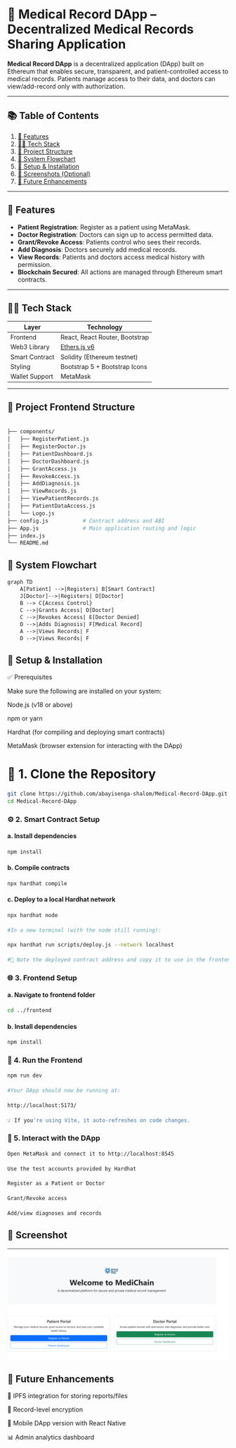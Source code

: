 # 🏥 Medical Record DApp – Decentralized Medical Records Sharing Application

**Medical Record DApp** is a decentralized application (DApp) built on Ethereum that enables secure, transparent, and patient-controlled access to medical records. Patients manage access to their data, and doctors can view/add-record only with authorization.

---

## 📚 Table of Contents

1. [🚀 Features](#-features)  
2. [🧑‍💻 Tech Stack](#-tech-stack)  
3. [📁 Project Structure](#-project-structure)  
4. [🔄 System Flowchart](#-system-flowchart)  
5. [🔧 Setup & Installation](#-setup--installation)  
6. [📸 Screenshots (Optional)](#-screenshot)  
7. [🧩 Future Enhancements](#-future-enhancements) 

---

## 🚀 Features

- **Patient Registration**: Register as a patient using MetaMask.
- **Doctor Registration**: Doctors can sign up to access permitted data.
- **Grant/Revoke Access**: Patients control who sees their records.
- **Add Diagnosis**: Doctors securely add medical records.
- **View Records**: Patients and doctors access medical history with permission.
- **Blockchain Secured**: All actions are managed through Ethereum smart contracts.

---

## 🧑‍💻 Tech Stack

| Layer         | Technology                             |
|---------------|-----------------------------------------|
| Frontend      | React, React Router, Bootstrap          |
| Web3 Library  | [Ethers.js v6](https://docs.ethers.org/v6/) |
| Smart Contract| Solidity (Ethereum testnet)             |
| Styling       | Bootstrap 5 + Bootstrap Icons           |
| Wallet Support| MetaMask                                |

---

## 📁 Project Frontend Structure

```bash

├── components/
│   ├── RegisterPatient.js
│   ├── RegisterDoctor.js
│   ├── PatientDashboard.js
│   ├── DoctorDashboard.js
│   ├── GrantAccess.js
│   ├── RevokeAccess.js
│   ├── AddDiagnosis.js
│   ├── ViewRecords.js
│   ├── ViewPatientRecords.js
│   ├── PatientDataAccess.js
│   └── Logo.js
├── config.js           # Contract address and ABI
├── App.js              # Main application routing and logic
├── index.js
└── README.md
```

## 🔄 System Flowchart

```mermaid
graph TD
    A[Patient] -->|Registers| B[Smart Contract]
    J[Doctor]-->|Registers| D[Doctor]
    B --> C{Access Control}
    C -->|Grants Access| D[Doctor]
    C -->|Revokes Access| E[Doctor Denied]
    D -->|Adds Diagnosis| F[Medical Record]
    A -->|Views Records| F
    D -->|Views Records| F
```


## 🔧 Setup & Installation

✅ Prerequisites

Make sure the following are installed on your system:

Node.js (v18 or above)

npm or yarn

Hardhat (for compiling and deploying smart contracts)

MetaMask (browser extension for interacting with the DApp)

# 🧠 1. Clone the Repository
```bash
git clone https://github.com/abayisenga-shalom/Medical-Record-DApp.git
cd Medical-Record-DApp
```

### ⚙️ 2. Smart Contract Setup
#### a. Install dependencies
```bash
npm install
```
#### b. Compile contracts

```bash
npx hardhat compile
```
#### c. Deploy to a local Hardhat network
```bash
npx hardhat node

#In a new terminal (with the node still running):

npx hardhat run scripts/deploy.js --network localhost

#🔁 Note the deployed contract address and copy it to use in the frontend.
```
### 🌐 3. Frontend Setup
#### a. Navigate to frontend folder
```bash
cd ../frontend
```
#### b. Install dependencies
```bash
npm install
```

### 🚀 4. Run the Frontend
```bash
npm run dev

#Your DApp should now be running at:

http://localhost:5173/

💡 If you're using Vite, it auto-refreshes on code changes.
```
### 🧪 5. Interact with the DApp
```bash
Open MetaMask and connect it to http://localhost:8545

Use the test accounts provided by Hardhat

Register as a Patient or Doctor

Grant/Revoke access

Add/view diagnoses and records
```


## 📸 Screenshot

![alt text](image.png)


## 🧩 Future Enhancements
🧬 IPFS integration for storing reports/files

🔐 Record-level encryption

📱 Mobile DApp version with React Native

📊 Admin analytics dashboard

